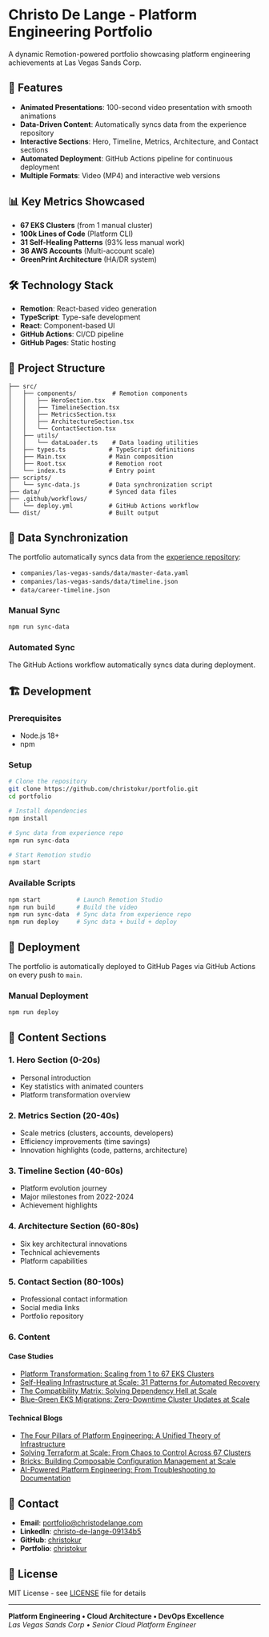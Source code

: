 # Christo De Lange - Platform Engineering Portfolio

A dynamic Remotion-powered portfolio showcasing platform engineering achievements at Las Vegas Sands Corp.

## 🚀 Features

- **Animated Presentations**: 100-second video presentation with smooth animations
- **Data-Driven Content**: Automatically syncs data from the experience repository
- **Interactive Sections**: Hero, Timeline, Metrics, Architecture, and Contact sections
- **Automated Deployment**: GitHub Actions pipeline for continuous deployment
- **Multiple Formats**: Video (MP4) and interactive web versions

## 📊 Key Metrics Showcased

- **67 EKS Clusters** (from 1 manual cluster)
- **100k Lines of Code** (Platform CLI)
- **31 Self-Healing Patterns** (93% less manual work)
- **36 AWS Accounts** (Multi-account scale)
- **GreenPrint Architecture** (HA/DR system)

## 🛠️ Technology Stack

- **Remotion**: React-based video generation
- **TypeScript**: Type-safe development
- **React**: Component-based UI
- **GitHub Actions**: CI/CD pipeline
- **GitHub Pages**: Static hosting

## 📁 Project Structure

```
├── src/
│   ├── components/          # Remotion components
│   │   ├── HeroSection.tsx
│   │   ├── TimelineSection.tsx
│   │   ├── MetricsSection.tsx
│   │   ├── ArchitectureSection.tsx
│   │   └── ContactSection.tsx
│   ├── utils/
│   │   └── dataLoader.ts    # Data loading utilities
│   ├── types.ts            # TypeScript definitions
│   ├── Main.tsx            # Main composition
│   ├── Root.tsx            # Remotion root
│   └── index.ts            # Entry point
├── scripts/
│   └── sync-data.js        # Data synchronization script
├── data/                   # Synced data files
├── .github/workflows/
│   └── deploy.yml          # GitHub Actions workflow
└── dist/                   # Built output
```

## 🔄 Data Synchronization

The portfolio automatically syncs data from the [experience repository](https://github.com/christokur/experience):

- `companies/las-vegas-sands/data/master-data.yaml`
- `companies/las-vegas-sands/data/timeline.json`
- `data/career-timeline.json`

### Manual Sync

```bash
npm run sync-data
```

### Automated Sync

The GitHub Actions workflow automatically syncs data during deployment.

## 🏗️ Development

### Prerequisites

- Node.js 18+
- npm

### Setup

```bash
# Clone the repository
git clone https://github.com/christokur/portfolio.git
cd portfolio

# Install dependencies
npm install

# Sync data from experience repo
npm run sync-data

# Start Remotion studio
npm start
```

### Available Scripts

```bash
npm start          # Launch Remotion Studio
npm run build      # Build the video
npm run sync-data  # Sync data from experience repo
npm run deploy     # Sync data + build + deploy
```

## 🚀 Deployment

The portfolio is automatically deployed to GitHub Pages via GitHub Actions on every push to `main`.

### Manual Deployment

```bash
npm run deploy
```

## 📝 Content Sections

### 1. Hero Section (0-20s)
- Personal introduction
- Key statistics with animated counters
- Platform transformation overview

### 2. Metrics Section (20-40s)
- Scale metrics (clusters, accounts, developers)
- Efficiency improvements (time savings)
- Innovation highlights (code, patterns, architecture)

### 3. Timeline Section (40-60s)
- Platform evolution journey
- Major milestones from 2022-2024
- Achievement highlights

### 4. Architecture Section (60-80s)
- Six key architectural innovations
- Technical achievements
- Platform capabilities

### 5. Contact Section (80-100s)
- Professional contact information
- Social media links
- Portfolio repository

### 6. Content
#### Case Studies
- [Platform Transformation: Scaling from 1 to 67 EKS Clusters](./las-vegas-sands/case-studies/01-platform-transformation.md)
- [Self-Healing Infrastructure at Scale: 31 Patterns for Automated Recovery](./las-vegas-sands/case-studies/02-self-correcting-infrastructure-code.md)
- [The Compatibility Matrix: Solving Dependency Hell at Scale](./las-vegas-sands/case-studies/03-compatibility-matrix.md)
- [Blue-Green EKS Migrations: Zero-Downtime Cluster Updates at Scale](./las-vegas-sands/case-studies/04-blue-green.md)

#### Technical Blogs
- [The Four Pillars of Platform Engineering: A Unified Theory of Infrastructure](./las-vegas-sands/technical-blogs/01-cicd.md)
- [Solving Terraform at Scale: From Chaos to Control Across 67 Clusters](./las-vegas-sands/technical-blogs/02-terraform.md)
- [Bricks: Building Composable Configuration Management at Scale](./las-vegas-sands/technical-blogs/03-bricks.md)
- [AI-Powered Platform Engineering: From Troubleshooting to Documentation](./las-vegas-sands/technical-blogs/04-ai-pe.md)

## 📧 Contact

- **Email**: portfolio@christodelange.com
- **LinkedIn**: [christo-de-lange-09134b5](https://www.linkedin.com/in/christo-de-lange-09134b5/)
- **GitHub**: [christokur](https://github.com/christokur)
- **Portfolio**: [christokur](https://christokur.github.io/portfolio/)

## 📄 License

MIT License - see [LICENSE](LICENSE) file for details

---

**Platform Engineering • Cloud Architecture • DevOps Excellence**  
*Las Vegas Sands Corp • Senior Cloud Platform Engineer*